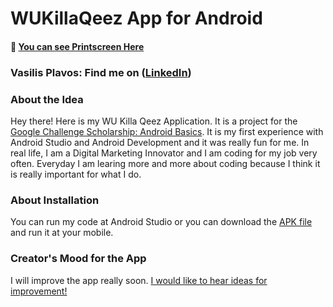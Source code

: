 # WUKillaQeez App for Android 
#### 👾 [You can see Printscreen Here](https://github.com/PlavosVasilis/AndroidBasics_exercises/blob/master/WUKillaQeez/WUKillaQueez%20ScreenShot.png)
### Vasilis Plavos: Find me on ([LinkedIn](https://www.linkedin.com/in/vasilisplavos/))
### About the Idea
Hey there! Here is my WU Killa Qeez Application. It is a project for the [Google Challenge Scholarship: Android Basics](https://blog.udacity.com/2017/09/announcing-60000-challenge-scholarships-udacity-google.html). It is my first experience with Android Studio and Android Development and it was really fun for me. In real life, I am a Digital Marketing Innovator and I am coding for my job very often. Everyday I am learing more and more about coding because I think it is really important for what I do.
### About Installation
You can run my code at Android Studio or you can download the [APK file](https://github.com/PlavosVasilis/AndroidBasics_exercises/blob/master/WUKillaQeez/WUKillaQeez%20v0.0.36.apk) and run it at your mobile.
### Creator's Mood for the App
I will improve the app really soon. [I would like to hear ideas for improvement!](https://discord.gg/RbfTJZz)
